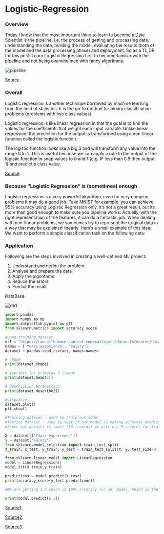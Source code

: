 # Logistic-Regression

### Overview


Today I know that the most important thing to learn to become a Data Scientist is the pipeline, i.e, the process of getting and processing data, understanding the data, building the model, evaluating the results (both of the model and the data processing phase) and deployment. So as a TL;DR for this post: Learn Logistic Regression first to become familiar with the pipeline and not being overwhelmed with fancy algorithms.

![pipeline](https://user-images.githubusercontent.com/17385297/50397705-16eeb980-0751-11e9-9fe9-4da4cb716908.PNG)

[Source](https://www.kdnuggets.com/2018/05/5-reasons-logistic-regression-first-data-scientist.html/).


### Overall

Logistic regression is another technique borrowed by machine learning from the field of statistics. It is the go-to method for binary classification problems (problems with two class values).

Logistic regression is like linear regression in that the goal is to find the values for the coefficients that weight each input variable. Unlike linear regression, the prediction for the output is transformed using a non-linear function called the logistic function.

The logistic function looks like a big S and will transform any value into the range 0 to 1. This is useful because we can apply a rule to the output of the logistic function to snap values to 0 and 1 (e.g. IF less than 0.5 then output 1) and predict a class value.

[Source](https://www.kdnuggets.com/2018/02/tour-top-10-algorithms-machine-learning-newbies.html/).


### Because “Logistic Regression” is (sometimes) enough

Logistic regression is a very powerful algorithm, even for very complex problems it may do a good job. Take MNIST for example, you can achieve 95% accuracy using Logistic Regression only, it’s not a great result, but its more than good enough to make sure you pipeline works. Actually, with the right representation of the features, it can do a fantastic job. When dealing with non-linear problems, we sometimes try to represent the original data in a way that may be explained linearly. Here’s a small example of this idea: We want to perform a simple classification task on the following data:







### Application

Following are the steps involved in creating a well-defined ML project:

1. Understand and define the problem
2. Analyse and prepare the data
3. Apply the algorithms
4. Reduce the errors
5. Predict the result

DataBase


![db1](https://user-images.githubusercontent.com/17385297/50398129-ff650000-0753-11e9-9e2f-3d54fdff016d.PNG)



```python
import pandas
import numpy as np
import matplotlib.pyplot as plt
from sklearn.metrics import accuracy_score

#Load training dataset
url = "https://raw.githubusercontent.com/callxpert/datasets/master/data-scientist-salaries.cc"
names = ['Years-experience', 'Salary']
dataset = pandas.read_csv(url, names=names)

# shape
print(dataset.shape)

# imprimir las primeras 2 lineas
print(dataset.head(2))

# descripcion estadistica
print(dataset.describe())

#visualize
dataset.plot()
plt.show()

#Training dataset - used to train our model
#Testing dataset - used to test if our model is making accurate predictions
#Since our dataset is small (10 records) we will use 9 records for training the model and 1 record to evaluate the model. copy #paste the below commands to prepare our datasets.

X = dataset[['Years-experience']]
y = dataset['Salary']
from sklearn.model_selection import train_test_split
X_train, X_test, y_train, y_test = train_test_split(X, y, test_size=0.1, random_state=101)

from sklearn.linear_model import LinearRegression
model = LinearRegression()
model.fit(X_train,y_train)

predictions = model.predict(X_test)
print(accuracy_score(y_test,predictions))

#We are getting 1.0 which is 100% accuracy for our model. Which is the ideal accuracy score. In Production systems, anything #over a 90% is considered a successful model

print(model.predict(6.3))

```

[Source1](https://copycoding.com/your-first-machine-learning-project-in-python-with-step-by-step-instructions/).

[Source2](https://copycoding.com/your-second-machine-learning-project-with-this-famous-iris-dataset-in-python-part-5-of-9-/).

[Source3](https://copycoding.com/machine-learning-project-in-python-to-predict-loan-approval-prediction-part-6-of-6-/).

















